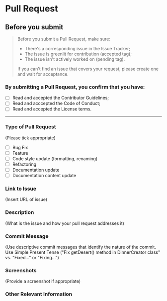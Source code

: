 # Pull Request

## Before you submit

> Before you submit a Pull Request, make sure:
>
> - There's a corresponding issue in the Issue Tracker;
> - The issue is greenlit for contribution (accepted tag);
> - The issue isn't actively worked on (pending tag).
>
> If you can't find an issue that covers your request, please create one and wait for acceptance.

### By submitting a Pull Request, you confirm that you have:

-[ ] Read and accepted the Contributor Guidelines;
-[ ] Read and acccepted the Code of Conduct;
-[ ] Read and accepted the License terms.

---

### Type of Pull Request

(Please tick appropriate)

-[ ] Bug Fix
-[ ] Feature
-[ ] Code style update (formatting, renaming)
-[ ] Refactoring
-[ ] Documentation update
-[ ] Documentation content update

### Link to Issue

(Insert URL of issue)

### Description

(What is the issue and how your pull request addresses it)

### Commit Message

(Use descriptive commit messages that identify the nature of the commit. Use Simple Present Tense ("Fix getDesert() method in DinnerCreator class" vs. "Fixed..." or "Fixing...")

### Screenshots

(Provide a screenshot if appropriate)

### Other Relevant Information
